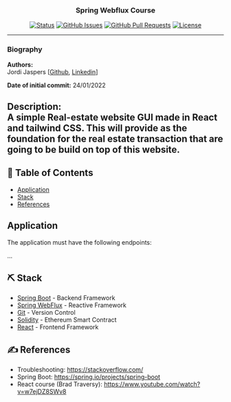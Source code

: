 <h3 align="center">Spring Webflux Course</h3>

<div align="center">

  [![Status](https://img.shields.io/badge/status-active-success.svg)]() 
  [![GitHub Issues](https://img.shields.io/github/issues/JJordi-Jaspers/Real-Estatetor.svg)](https://github.com/kylelobo/The-Documentation-Compendium/issues)
  [![GitHub Pull Requests](https://img.shields.io/github/issues-pr/Jordi-Jaspers/Real-Estatetor.svg)](https://github.com/kylelobo/The-Documentation-Compendium/pulls)
  [![License](https://img.shields.io/badge/license-MIT-blue.svg)](/LICENSE)

</div>

---
### Biography  

**Authors:**  
Jordi Jaspers [[Github](https://github.com/Jordi-Jaspers "Github Page"), [Linkedin](https://www.linkedin.com/in/jordi-jaspers/ "Linkedin Page")]  
  
**Date of initial commit:** 24/01/2022

**Description:**  
A simple Real-estate website GUI made in React and tailwind CSS. This will provide as the foundation for the real estate transaction that are going to be build on top of this website.
---

## 📝 Table of Contents
- [Application](#application)
- [Stack](#stack)
- [References](#references)

## Application <a name = "application"></a>
The application must have the following endpoints:

...

## ⛏️ Stack <a name = "stack"></a>
- [Spring Boot](https://spring.io/projects/spring-boot) - Backend Framework
- [Spring WebFlux](https://spring.io/projects/spring-webflux) - Reactive Framework
- [Git](https://git-scm.com/) - Version Control
- [Solidity](https://soliditylang.org/) - Ethereum Smart Contract
- [React](https://reactjs.org/) - Frontend Framework

## ✍️ References <a name = "references"></a>
* Troubleshooting: <https://stackoverflow.com/>
* Spring Boot: <https://spring.io/projects/spring-boot>
* React course (Brad Traversy): <https://www.youtube.com/watch?v=w7ejDZ8SWv8>
